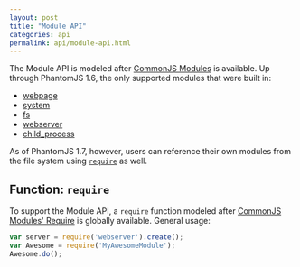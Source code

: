 ```yaml
---
layout: post
title: "Module API"
categories: api
permalink: api/module-api.html
---
```


The Module API is modeled after [CommonJS Modules](http://wiki.commonjs.org/wiki/Modules/1.1.1) is available. Up through PhantomJS 1.6, the only supported modules that were built in:

* [webpage](webpage)
* [system](system)
* [fs](fs)
* [webserver](webserver)
* [child_process](child-process)

As of PhantomJS 1.7, however, users can reference their own modules from the file system using [`require`](#require) as well.

## Function: `require`

To support the Module API, a `require` function modeled after [CommonJS Modules' Require](http://wiki.commonjs.org/wiki/Modules/1.1.1#Require) is globally available. General usage:

```js
var server = require('webserver').create();
var Awesome = require('MyAwesomeModule');
Awesome.do();
```
